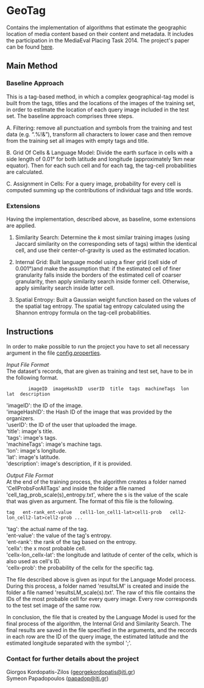 GeoTag
======

Contains the implementation of algorithms that estimate the geographic location of media content based on their content and metadata. It includes the participation in the MediaEval Placing Task 2014. The project's paper can be found <a href="http://ceur-ws.org/Vol-1263/mediaeval2014_submission_44.pdf">here</a>.



<h2>Main Method</h2>

<h3>Baseline Approach</h3>
This is a tag-based method, in which a complex geographical-tag model is built from the tags, titles and the locations of the images of the training set, in order to estimate the location of each query image included in the test set. The baseline approach comprises three steps.

A. Filtering: remove all punctuation and symbols from the training and test data (e.g. “.%!&”), transform all characters to lower case and then remove from the training set all images with empty tags and title.

B. Grid Of Cells & Language Model: Divide the earth surface in cells with a side length of 0.01° for both latitude and longitude (approximately 1km near equator). Then for each such cell and for each tag, the tag-cell probabilities are calculated.

C. Assignment in Cells: For a query image, probability for every cell is computed summing up the contributions of individual tags and title words.



<h3>Extensions</h3>
Having the implementation, described above, as baseline, some extensions are applied.

1. Similarity Search: Determine the _k_ most similar training images (using Jaccard similarity on the corresponding sets of tags) within the identical cell, and use their center-of-gravity is used as the estimated location.

2. Internal Grid: Built language model using a finer grid (cell side of 0.001°)and make the assumption that: if the estimated cell of finer granularity falls inside the borders of the estimated cell of coarser granularity, then apply similarity search inside former cell. Otherwise, apply similarity search inside latter cell.

3. Spatial Entropy: Built a Gaussian weight function based on the values of the spatial tag entropy. The spatial tag entropy calculated using the Shannon entropy formula on the tag-cell probabilities.



<h2>Instructions</h2>

In order to make possible to run the project you have to set all necessary argument in the file <a href="https://github.com/socialsensor/multimedia-geotagging/blob/master/config.properties">config.properties</a>. 


_Input File Format_		
The dataset's records, that are given as training and test set, have to be in the following format.

			imageID  imageHashID  userID  title  tags  machineTags  lon  lat  description
				
'imageID': the ID of the image.<br>
'imageHashID': the Hash ID of the image that was provided by the organizers.<br>
'userID': the ID of the user that uploaded the image.<br>
'title': image's title.<br>
'tags': image's tags.<br>
'machineTags': image's machine tags.<br>
'lon': image's longitude.<br>
'lat': image's latitude.<br>
'description': image's description, if it is provided. 


_Output File Format_	
At the end of the training process, the algorithm creates a folder named 'CellProbsForAllTags' and inside the folder a file named 'cell_tag_prob_scale(s)_entropy.txt', where the s is the value of the scale that was given as argument. The format of this file is the following.

	tag	  ent-rank_ent-value   cell1-lon_cell1-lat>cell1-prob   cell2-lon_cell2-lat>cell2-prob ...
		
'tag': the actual name of the tag.<br>
'ent-value': the value of the tag's entropy.<br>
'ent-rank': the rank of the tag based on the entropy.<br>
'cellx': the x most probable cell.<br>
'cellx-lon_cellx-lat': the longitude and latitude of center of the cellx, which is also used as cell's ID.<br>
'cellx-prob': the probability of the cellx for the specific tag.

The file described above is given as input for the Language Model process. During this process, a folder named 'resultsLM' is created and inside the folder a file named 'resultsLM_scale(s).txt'. The raw of this file contains the IDs of the most probable cell for every query image. Every row corresponds to the test set image of the same row.

In conclusion, the file that is created by the Language Model is used for the final process of the algorithm, the Internal Grid and Similarity Search. The final results are saved in the file specified in the arguments, and the records in each row are the ID of the query image, the estimated latitude and the estimated longitude separated with the symbol ';'.



<h3>Contact for further details about the project</h3>

Giorgos Kordopatis-Zilos (georgekordopatis@iti.gr)<br>
Symeon Papadopoulos (papadop@iti.gr)